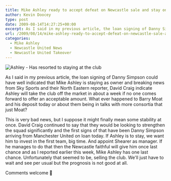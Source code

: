 ```yaml
---
title: Mike Ashley ready to accept defeat on Newcastle sale and stay on
author: Kevin Doocey
type: post
date: 2009-08-14T14:27:25+00:00
excerpt: As I said in my previous article, the loan signing of Danny Simpson could have well indicated that Mike Ashley is staying as owner and breaking news...
url: /2009/08/14/mike-ashley-ready-to-accept-defeat-on-newcastle-sale-and-stay-on/
categories:
  - Mike Ashley
  - Newcastle United News
  - Newcastle United Takeover
---
```


![Ashley - Has resorted to staying at the club](https://static.guim.co.uk/sys-images/Football/Clubs/Club%20Home/2009/5/31/1243724420545/Mike-Ashley-001.jpg)

As I said in my previous article, the loan signing of Danny Simpson could have well indicated that Mike Ashley is staying as owner and breaking news from Sky Sports and their North Eastern reporter, David Craig indicate Ashley will take the club off the market in about a week if no one comes forward to offer an acceptable amount. What ever happened to Barry Moat and his deposit today or about them being in talks with more consortia that just Moat?

This is very bad news, but I suppose it might finally mean some stability at once. David Craig continued to say that they would be looking to strengthen the squad significantly and the first signs of that have been Danny Simpson arriving from Manchester United on loan today. If Ashley is to stay, we want him to invest in the first team, big time. And appoint Shearer as manager. If he manages to do that then the Newcastle faithful will give him once last chance and as I reported earlier this week, Mike Ashley has one last chance. Unfortunately that seemed to be, selling the club. We'll just have to wait and see per usual but the prognosis is not good at all.

Comments welcome 🙂
